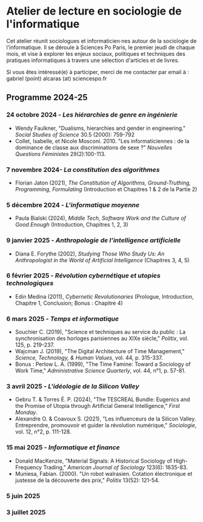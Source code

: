 # Atelier de lecture en sociologie de l'informatique

Cet atelier réunit sociologues et informaticien·nes autour de la sociologie de l'informatique. Il se déroule à Sciences Po Paris, le premier jeudi de chaque mois, et vise à explorer les enjeux sociaux, politiques et techniques des pratiques informatiques à travers une sélection d'articles et de livres.

Si vous êtes intéressé(e) à participer, merci de me contacter par email à : gabriel (point) alcaras (at) sciencespo.fr

## Programme 2024-25

### 24 octobre 2024 - *Les hiérarchies de genre en ingénierie*

* Wendy Faulkner, "Dualisms, hierarchies and gender in engineering." *Social Studies of Science* 30.5 (2000): 759-792
* Collet, Isabelle, et Nicole Mosconi. 2010. "Les informaticiennes : de la dominance de classe aux discriminations de sexe ?" *Nouvelles Questions Féministes* 29(2):100-113.

### 7 novembre 2024- *La constitution des algorithmes*

* Florian Jaton (2021), *The Constitution of Algorithms, Ground-Truthing, Programming, Formulating* (Introduction et Chapitres 1 & 2 de la Partie 2)

### 5 décembre 2024 - *L'informatique moyenne*

* Paula Bialski (2024), *Middle Tech, Software Work and the Culture of Good Enough* (Introduction, Chapitres 1, 2, 3)

### 9 janvier 2025 - *Anthropologie de l’intelligence artificielle*

* Diana E. Forythe (2002), *Studying Those Who Study Us: An Anthropologist in the World of Artificial Intelligence* (Chapitres 3, 4, 5)

### 6 février 2025 - *Révolution cybernétique et utopies technologiques*

* Edin Medina (2011), *Cybernetic Revolutionaries* (Prologue, Introduction, Chapitre 1, Conclusion; Bonus : Chapitre 4)

### 6 mars 2025 - *Temps et informatique*

* Souchier C. (2019), "Science et techniques au service du public : La synchronisation des horloges parisiennes au XIXe siècle," *Politix*, vol. 125, p. 219-237.
* Wajcman J. (2019), "The Digital Architecture of Time Management," *Science, Technology, & Human Values*, vol. 44, p. 315-337.
* Bonus : Perlow L. A. (1999), "The Time Famine: Toward a Sociology of Work Time," *Administrative Science Quarterly*, vol. 44, n°1, p. 57-81.

### 3 avril 2025 - *L'idéologie de la Silicon Valley*

* Gebru T. & Torres É. P. (2024), "The TESCREAL Bundle: Eugenics and the Promise of Utopia through Artificial General Intelligence," *First Monday*.
* Alexandre O. & Coavoux S. (2021), "Les influenceurs de la Silicon Valley. Entreprendre, promouvoir et guider la révolution numérique," *Sociologie*, vol. 12, n°2, p. 111-128.

### 15 mai 2025 - *Informatique et finance*

* Donald MacKenzie, "Material Signals: A Historical Sociology of High-Frequency Trading," *American Journal of Sociology* 123(6): 1635-83.
* Muniesa, Fabian. (2000). "Un robot walrasien. Cotation électronique et justesse de la découverte des prix," *Politix* 13(52): 121-54.

### 5 juin 2025

### 3 juillet 2025
